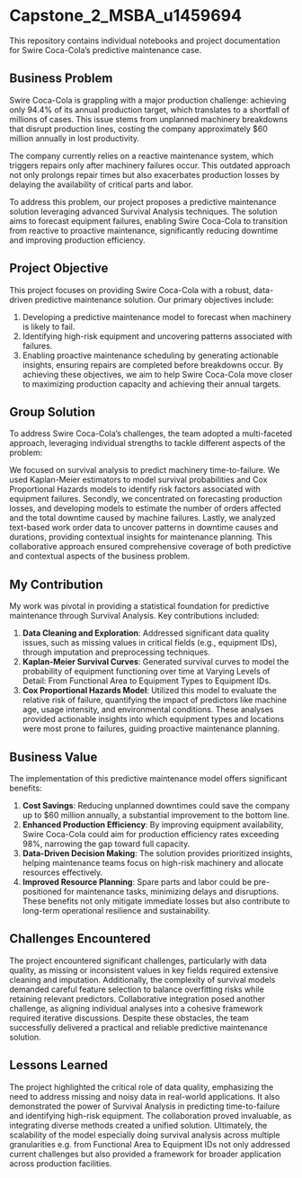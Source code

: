 # Capstone_2_MSBA_u1459694
This repository contains individual notebooks and project documentation for Swire Coca-Cola’s predictive maintenance case.

## **Business Problem**
Swire Coca-Cola is grappling with a major production challenge: achieving only 94.4% of its annual production target, which translates to a shortfall of millions of cases. This issue stems from unplanned machinery breakdowns that disrupt production lines, costing the company approximately $60 million annually in lost productivity.

The company currently relies on a reactive maintenance system, which triggers repairs only after machinery failures occur. This outdated approach not only prolongs repair times but also exacerbates production losses by delaying the availability of critical parts and labor.

To address this problem, our project proposes a predictive maintenance solution leveraging advanced Survival Analysis techniques. The solution aims to forecast equipment failures, enabling Swire Coca-Cola to transition from reactive to proactive maintenance, significantly reducing downtime and improving production efficiency.

## **Project Objective**
This project focuses on providing Swire Coca-Cola with a robust, data-driven predictive maintenance solution. Our primary objectives include:

1. Developing a predictive maintenance model to forecast when machinery is likely to fail.
2. Identifying high-risk equipment and uncovering patterns associated with failures.
3. Enabling proactive maintenance scheduling by generating actionable insights, ensuring repairs are completed before breakdowns occur.
By achieving these objectives, we aim to help Swire Coca-Cola move closer to maximizing production capacity and achieving their annual targets.

## **Group Solution**
To address Swire Coca-Cola’s challenges, the team adopted a multi-faceted approach, leveraging individual strengths to tackle different aspects of the problem:

We focused on survival analysis to predict machinery time-to-failure. We used Kaplan-Meier estimators to model survival probabilities and Cox Proportional Hazards models to identify risk factors associated with equipment failures.
Secondly, we concentrated on forecasting production losses, and developing models to estimate the number of orders affected and the total downtime caused by machine failures.
Lastly, we analyzed text-based work order data to uncover patterns in downtime causes and durations, providing contextual insights for maintenance planning.
This collaborative approach ensured comprehensive coverage of both predictive and contextual aspects of the business problem.

## **My Contribution**
My work was pivotal in providing a statistical foundation for predictive maintenance through Survival Analysis. Key contributions included:

1. **Data Cleaning and Exploration**: Addressed significant data quality issues, such as missing values in critical fields (e.g., equipment IDs), through imputation and preprocessing techniques.
2. **Kaplan-Meier Survival Curves**: Generated survival curves to model the probability of equipment functioning over time at Varying Levels of Detail: From Functional Area to Equipment Types to Equipment IDs.
3. **Cox Proportional Hazards Model**: Utilized this model to evaluate the relative risk of failure, quantifying the impact of predictors like machine age, usage intensity, and environmental conditions.
These analyses provided actionable insights into which equipment types and locations were most prone to failures, guiding proactive maintenance planning.

## **Business Value**
The implementation of this predictive maintenance model offers significant benefits:
1. **Cost Savings**: Reducing unplanned downtimes could save the company up to $60 million annually, a substantial improvement to the bottom line.
2. **Enhanced Production Efficiency**: By improving equipment availability, Swire Coca-Cola could aim for production efficiency rates exceeding 98%, narrowing the gap toward full capacity.
3. **Data-Driven Decision Making**: The solution provides prioritized insights, helping maintenance teams focus on high-risk machinery and allocate resources effectively.
4. **Improved Resource Planning**: Spare parts and labor could be pre-positioned for maintenance tasks, minimizing delays and disruptions.
These benefits not only mitigate immediate losses but also contribute to long-term operational resilience and sustainability.

## **Challenges Encountered**
The project encountered significant challenges, particularly with data quality, as missing or inconsistent values in key fields required extensive cleaning and imputation. Additionally, the complexity of survival models demanded careful feature selection to balance overfitting risks while retaining relevant predictors. Collaborative integration posed another challenge, as aligning individual analyses into a cohesive framework required iterative discussions. Despite these obstacles, the team successfully delivered a practical and reliable predictive maintenance solution.

## **Lessons Learned**
The project highlighted the critical role of data quality, emphasizing the need to address missing and noisy data in real-world applications. It also demonstrated the power of Survival Analysis in predicting time-to-failure and identifying high-risk equipment. The collaboration proved invaluable, as integrating diverse methods created a unified solution. Ultimately, the scalability of the model especially doing survival analysis across multiple granularities e.g. from Functional Area to Equipment IDs not only addressed current challenges but also provided a framework for broader application across production facilities.

